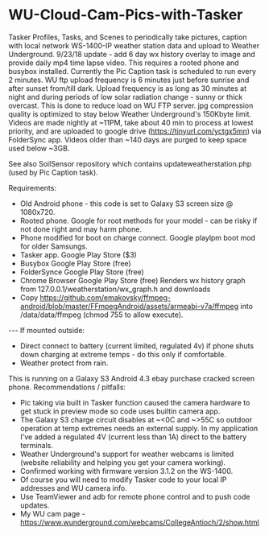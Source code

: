 # WU-Cloud-Cam-Pics-with-Tasker

Tasker Profiles, Tasks, and Scenes to periodically take pictures, caption with local network WS-1400-IP weather station data and upload to Weather Underground.  9/23/18 update - add 6 day wx history overlay to image and provide daily mp4 time lapse video.  This requires a rooted phone and busybox installed.  Currently the Pic Caption task is scheduled to run every 2 minutes.  WU ftp upload frequency is 6 minutes just before sunrise and after sunset from/till dark. Upload frequency is as long as 30 minutes at night and during periods of low solar radiation change - sunny or thick overcast.  This is done to reduce load on WU FTP server.  jpg compression quality is optimized to stay below Weather Underground's 150Kbyte limit.  Videos are made nightly at ~11PM, take about 40 min to process at lowest priority, and are uploaded to google drive (https://tinyurl.com/yctgx5mn) via FolderSync app.  Videos older than ~140 days are purged to keep space used below ~3GB.

See also SoilSensor repository which contains updateweatherstation.php (used by Pic Caption task).

Requirements:
- Old Android phone - this code is set to Galaxy S3 screen size @ 1080x720.
- Rooted phone.  Google for root methods for your model - can be risky if not done right and may harm phone.
- Phone modified for boot on charge connect.  Google playlpm boot mod for older Samsungs.
- Tasker app.  Google Play Store ($3)
- Busybox  Google Play Store (free)
- FolderSynce  Google Play Store (free)
- Chrome Browser  Google Play Store (free) Renders wx history graph from 127.0.0.1/weatherstation/wx_graph.h and downloads
- Copy https://github.com/emakovsky/ffmpeg-android/blob/master/FFmpegAndroid/assets/armeabi-v7a/ffmpeg into /data/data/ffmpeg (chmod 755 to allow execute).

--- If mounted outside:
- Direct connect to battery (current limited, regulated 4v) if phone shuts down charging at extreme temps - do this only if comfortable.
- Weather protect from rain.

This is running on a Galaxy S3 Android 4.3 ebay purchase cracked screen phone.  Recommendations / pitfalls:
- Pic taking via built in Tasker function caused the camera hardware to get stuck in preview mode so code uses builtin camera app.
- The Galaxy S3 charge circuit disables at ~<0C and ~>55C so outdoor operation at temp extremes needs an external supply.  In my application I've added a regulated 4V (current less than 1A) direct to the battery terminals.
- Weather Underground's support for weather webcams is limited (website reliability and helping you get your camera working).
- Confirmed working with firmware version 3.1.2 on the WS-1400.
- Of course you will need to modify Tasker code to your local IP addresses and WU camera info.
- Use TeamViewer and adb for remote phone control and to push code updates.
- My WU cam page - https://www.wunderground.com/webcams/CollegeAntioch/2/show.html

